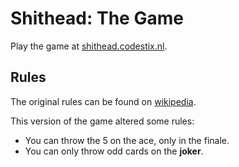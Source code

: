 # Shithead: The Game

Play the game at [shithead.codestix.nl](http://shithead.codestix.nl/).

## Rules
The original rules can be found on [wikipedia](https://en.wikipedia.org/wiki/Shithead_(card_game)).

This version of the game altered some rules:
- You can throw the 5 on the ace, only in the finale.
- You can only throw odd cards on the **joker**.
